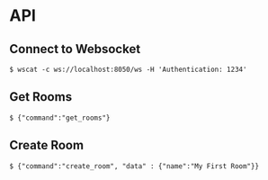 
API
=
Connect to Websocket
-----
    $ wscat -c ws://localhost:8050/ws -H 'Authentication: 1234'


Get Rooms
--------

    $ {"command":"get_rooms"}

Create Room
--------

    $ {"command":"create_room", "data" : {"name":"My First Room"}}
